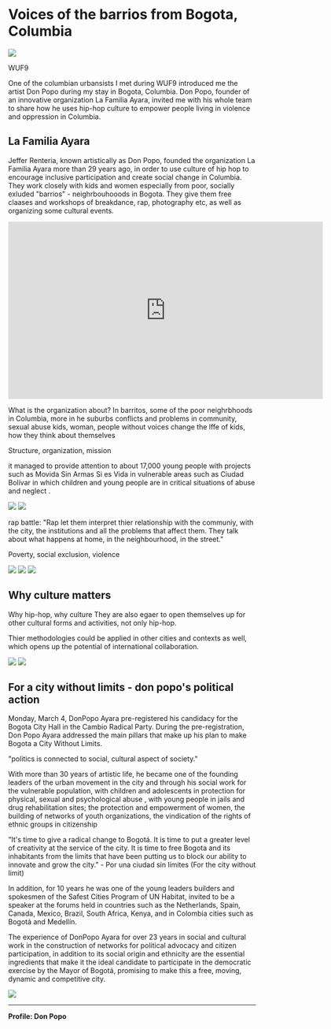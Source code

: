 # Voices of the barrios from Bogota, Columbia

![](Lafamiliaayara11.jpg)

WUF9

One of the columbian urbansists I met during WUF9 introduced me the artist Don Popo during my stay in Bogota, Columbia. Don Popo, founder of an innovative organization La Familia Ayara, invited me with his whole team to share how he uses hip-hop culture to empower people living in violence and oppression in Columbia.

## La Familia Ayara

Jeffer Renteria, known artistically as Don Popo, founded the organization La Familia Ayara more than 29 years ago, in order to use culture of hip hop to encourage inclusive participation and create social change in Columbia. They work closely with kids and women especially from poor, socially exluded "barrios" - neighrbouhooods in Bogota. They give them free claases and workshops of breakdance, rap, photography etc, as well as organizing some cultural events.

<iframe width="640" height="360" src="https://www.youtube.com/embed/Fp33RbmHjCk?list=PLONG5h-BghjHdTs-MMY7kwxyEkg7xUgLw" frameborder="0" allow="accelerometer; autoplay; encrypted-media; gyroscope; picture-in-picture" allowfullscreen></iframe>

What is the organization about?
In barritos, some of the poor neighrbhoods in Columbia, more in he suburbs
conflicts and problems in community, sexual abuse
kids, woman, people without voices
change the lffe of kids, how they think about themselves

Structure, organization, mission

it managed to provide attention to about 17,000 young people with projects such as Movida Sin Armas Si es Vida in vulnerable areas such as Ciudad Bolívar in which children and young people are in critical situations of abuse and neglect .

![](Lafamiliaayara1.jpg)
![](Lafamiliaayara2.jpg)

rap battle:
"Rap let them interpret thier relationship with the communiy, with the city, the institutions and all the problems that affect them. They talk about what happens at home, in the neighbourhood, in the street."

Poverty, social exclusion, violence

![](Lafamiliaayara4.jpg)
![](Lafamiliaayara5.jpg)
![](Lafamiliaayara6.jpg)

## Why culture matters

Why hip-hop, why culture
They are also egaer to open themselves up for other cultural forms and activities, not only hip-hop.

Thier methodologies could be applied in other cities and contexts as well, which opens up the potential of international collaboration.

![](Lafamiliaayara3.jpg)
![](Lafamiliaayara7.jpg)

## For a city without limits - don popo's political action

Monday, March 4, DonPopo Ayara pre-registered his candidacy for the Bogota City Hall in the Cambio Radical Party. During the pre-registration, Don Popo Ayara addressed the main pillars that make up his plan to make Bogota a City Without Limits.

"politics is connected to social, cultural aspect of society."

With more than 30 years of artistic life, he became one of the founding leaders of the urban movement in the city and through his social work for the vulnerable population, with children and adolescents in protection for physical, sexual and psychological abuse , with young people in jails and drug rehabilitation sites; the protection and empowerment of women, the building of networks of youth organizations, the vindication of the rights of ethnic groups in citizenship

”It's time to give a radical change to Bogotá. It is time to put a greater level of creativity at the service of the city. It is time to free Bogota and its inhabitants from the limits that have been putting us to block our ability to innovate and grow the city." - Por una ciudad sin límites (For the city without limit)

In addition, for 10 years he was one of the young leaders builders and spokesmen of the Safest Cities Program of UN Habitat, invited to be a speaker at the forums held in countries such as the Netherlands, Spain, Canada, Mexico, Brazil, South Africa, Kenya, and in Colombia cities such as Bogotá and Medellín.

The experience of DonPopo Ayara for over 23 years in social and cultural work in the construction of networks for political advocacy and citizen participation, in addition to its social origin and ethnicity are the essential ingredients that make it the ideal candidate to participate in the democratic exercise by the Mayor of Bogotá, promising to make this a free, moving, dynamic and competitive city.

![](Lafamiliaayara8.jpg)

---

**Profile: Don Popo**
